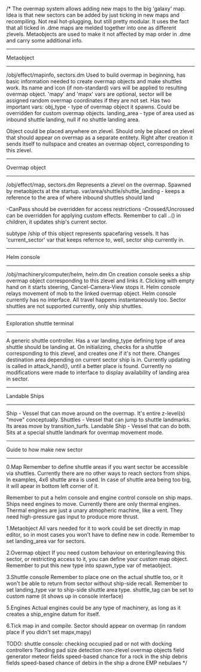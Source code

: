/*
The overmap system allows adding new maps to the big 'galaxy' map.
Idea is that new sectors can be added by just ticking in new maps and recompiling.
Not real hot-plugging, but still pretty modular.
It uses the fact that all ticked in .dme maps are melded together into one as different zlevels.
Metaobjects are used to make it not affected by map order in .dme and carry some additional info.

*************************************************************
Metaobject
*************************************************************
/obj/effect/mapinfo, sectors.dm
Used to build overmap in beginning, has basic information needed to create overmap objects and make shuttles work.
Its name and icon (if non-standard) vars will be applied to resulting overmap object.
'mapy' and 'mapx' vars are optional, sector will be assigned random overmap coordinates if they are not set.
Has two important vars:
	obj_type	-	type of overmap object it spawns. Could be overridden for custom overmap objects.
	landing_area -	type of area used as inbound shuttle landing, null if no shuttle landing area.

Object could be placed anywhere on zlevel. Should only be placed on zlevel that should appear on overmap as a separate entitety.
Right after creation it sends itself to nullspace and creates an overmap object, corresponding to this zlevel.

*************************************************************
Overmap object
*************************************************************
/obj/effect/map, sectors.dm
Represents a zlevel on the overmap. Spawned by metaobjects at the startup.
	var/area/shuttle/shuttle_landing - keeps a reference to the area of where inbound shuttles should land

-CanPass should be overridden for access restrictions
-Crossed/Uncrossed can be overridden for applying custom effects.
Remember to call ..() in children, it updates ship's current sector.

subtype /ship of this object represents spacefaring vessels.
It has 'current_sector' var that keeps refernce to, well, sector ship currently in.

*************************************************************
Helm console
*************************************************************
/obj/machinery/computer/helm, helm.dm
On creation console seeks a ship overmap object corresponding to this zlevel and links it.
Clicking with empty hand on it starts steering, Cancel-Camera-View stops it.
Helm console relays movement of mob to the linked overmap object.
Helm console currently has no interface. All travel happens instantaneously too.
Sector shuttles are not supported currently, only ship shuttles.

*************************************************************
Exploration shuttle terminal
*************************************************************
A generic shuttle controller.
Has a var landing_type defining type of area shuttle should be landing at.
On initializing, checks for a shuttle corresponding to this zlevel, and creates one if it's not there.
Changes destination area depending on current sector ship is in.
Currently updating is called in attack_hand(), until a better place is found.
Currently no modifications were made to interface to display availability of landing area in sector.

*************************************************************
Landable Ships
*************************************************************
Ship - Vessel that can move around on the overmap. It's entire z-level(s) "move" conceptually.
Shuttles - Vessel that can jump to shuttle landmarks.  Its areas move by transition_turfs.
Landable Ship - Vessel that can do both.  Sits at a special shuttle landmark for overmap movement mode.

*************************************************************
Guide to how make new sector
*************************************************************
0.Map
Remember to define shuttle areas if you want sector be accessible via shuttles.
Currently there are no other ways to reach sectors from ships.
In examples, 4x6 shuttle area is used. In case of shuttle area being too big, it will apear in bottom left corner of it.

Remember to put a helm console and engine control console on ship maps.
Ships need engines to move. Currently there are only thermal engines.
Thermal engines are just a unary atmopheric machine, like a vent. They need high-pressure gas input to produce more thrust.


1.Metaobject
All vars needed for it to work could be set directly in map editor, so in most cases you won't have to define new in code.
Remember to set landing_area var for sectors.

2.Overmap object
If you need custom behaviour on entering/leaving this sector, or restricting access to it, you can define your custom map object.
Remember to put this new type into spawn_type var of metaobject.

3.Shuttle console
Remember to place one on the actual shuttle too, or it won't be able to return from sector without ship-side recall.
Remember to set landing_type var to ship-side shuttle area type.
shuttle_tag can be set to custom name (it shows up in console interface)

5.Engines
Actual engines could be any type of machinery, as long as it creates a ship_engine datum for itself.

6.Tick map in and compile.
Sector should appear on overmap (in random place if you didn't set mapx,mapy)


TODO:
shuttle console:
	checking occupied pad or not with docking controllers
	?landing pad size detection
non-zlevel overmap objects
	field generator
		meteor fields
			speed-based chance for a rock in the ship
		debris fields
			speed-based chance of
				debirs in the ship
				a drone
				EMP
		nebulaes
*/